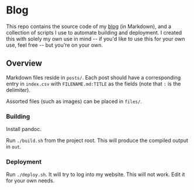 # Blog

This repo contains the source code of my [blog](https://fwei.tk/blog)
(in Markdown), and a collection of scripts I use to automate building
and deployment. I created this with solely my own use in mind -- if
you'd like to use this for your own use, feel free -- but you're on
your own.

## Overview

Markdown files reside in `posts/`. Each post should have a
corresponding entry in `index.csv` with `FILENAME.md:TITLE` as the
fields (note that `:` is the delimiter).

Assorted files (such as images) can be placed in `files/`.

### Building

Install pandoc.

Run `./build.sh` from the project root. This will produce the compiled
output in `out`.

### Deployment

Run `./deploy.sh`. It will try to log into my website. This will not
work. Edit it for your own needs.
